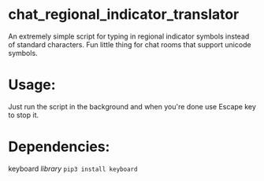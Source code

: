 # chat_regional_indicator_translator
An extremely simple script for typing in regional indicator symbols instead of standard characters. Fun little thing for chat rooms that support unicode symbols.

# Usage:
Just run the script in the background and when you're done use Escape key to stop it.

# Dependencies:
keyboard *library*
`pip3 install keyboard`
